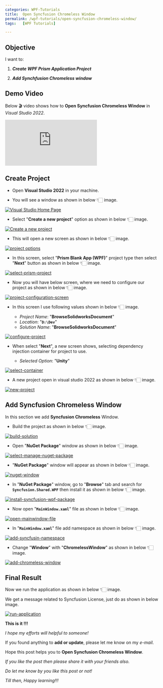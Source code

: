 ```yaml
---
categories: WPF-Tutorials
title:  Open Syncfusion Chromeless Window
permalink: /wpf-tutorials/open-syncfusion-chromeless-window/
tags:   [WPF Tutorials]

---
```


## Objective

I want to:

1. ***Create WPF Prism Application Project***

2. ***Add Synchfusion Chromeless window***

## Demo Video

Below 🎬 video shows how to **Open Syncfusion Chromeless Window** in *Visual Studio 2022*.

<iframe src="https://www.youtube.com/embed/qORgze2FncA" frameborder="0" allowfullscreen></iframe>
<br>
 
## Create Project

- Open **Visual Studio 2022** in your machine.

- You will see a window as shown in below 👇🏻 image.

[![Visual Studio Home Page](/assets/wpf-tutorials/install-prism-project-template/visual-studio-home-page.png)](/assets/wpf-tutorials/install-prism-project-template/visual-studio-home-page.png)

- Select "**Create a new project**" option as shown in below 👇🏻 image.

[![Create a new project](/assets/wpf-tutorials/open-syncfusion-chromeless-window/create-a-new-project.png)](/assets/wpf-tutorials/open-syncfusion-chromeless-window/create-a-new-project.png)

- This will open a new screen as shown in below 👇🏻 image.

[![project options](/assets/wpf-tutorials/open-syncfusion-chromeless-window/project-options.png)](/assets/wpf-tutorials/open-syncfusion-chromeless-window/project-options.png)

- In this screen, select "**Prism Blank App (WPF)**" project type then select "**Next**" button as shown in below 👇🏻 image.

[![select-prism-project](/assets/wpf-tutorials/open-syncfusion-chromeless-window/select-prism-project.png)](/assets/wpf-tutorials/open-syncfusion-chromeless-window/select-prism-project.png)

- Now you will have below screen, where we need to configure our project as shown in below 👇🏻 image.

[![project-configuration-screen](/assets/wpf-tutorials/open-syncfusion-chromeless-window/project-configuration-screen.png)](/assets/wpf-tutorials/open-syncfusion-chromeless-window/project-configuration-screen.png)

- In this screen I use following values shown in below 👇🏻 image.

  - *Project Name*: "**BrowseSolidworksDocument**"
  - *Location*: "**`D:\Dev`**"
  - *Solution Name*: "**BrowseSolidworksDocument**"

[![configure-project](/assets/wpf-tutorials/open-syncfusion-chromeless-window/configure-project.png)](/assets/wpf-tutorials/open-syncfusion-chromeless-window/configure-project.png)

- When select "**Next**", a new screen shows, selecting dependency injection container for project to use.

  - *Selected Option*: "**Unity**"

[![select-container](/assets/wpf-tutorials/open-syncfusion-chromeless-window/select-container.png)](/assets/wpf-tutorials/open-syncfusion-chromeless-window/select-container.png)

- A new project open in visual studio 2022 as shown in below 👇🏻 image.

[![new-project](/assets/wpf-tutorials/open-syncfusion-chromeless-window/new-project.png)](/assets/wpf-tutorials/open-syncfusion-chromeless-window/new-project.png)

## Add Syncfusion Chromeless Window

In this section we add **Syncfusion Chromeless** Window.
- Build the project as shown in below 👇🏻 image. 

[![build-solution](/assets/wpf-tutorials/open-syncfusion-chromeless-window/build-solution.png)](/assets/wpf-tutorials/open-syncfusion-chromeless-window/build-solution.png)

- Open "**NuGet Package**" window as shown in below 👇🏻 image.

[![select-manage-nuget-package](/assets/wpf-tutorials/open-syncfusion-chromeless-window/select-manage-nuget-package.png)](/assets/wpf-tutorials/open-syncfusion-chromeless-window/select-manage-nuget-package.png)

- "**NuGet Package**" window will appear as shown in below 👇🏻 image.

[![nuget-window](/assets/wpf-tutorials/open-syncfusion-chromeless-window/nuget-window.png)](/assets/wpf-tutorials/open-syncfusion-chromeless-window/nuget-window.png)

- In "**NuGet Package**" window, go to "**Browse**" tab and search for **`Syncfusion.Shared.WPF`** then install it as shown in below 👇🏻 image.

[![install-syncfusion-wpf-package](/assets/wpf-tutorials/open-syncfusion-chromeless-window/install-syncfusion-wpf-package.gif)](/assets/wpf-tutorials/open-syncfusion-chromeless-window/install-syncfusion-wpf-package.gif)

- Now open "**`MainWindow.xaml`**" file as shown in below 👇🏻 image.

[![open-mainwindow-file](/assets/wpf-tutorials/open-syncfusion-chromeless-window/open-mainwindow-file.gif)](/assets/wpf-tutorials/open-syncfusion-chromeless-window/open-mainwindow-file.gif)

- In "**`MainWindow.xaml`**" file add namespace as shown in below 👇🏻 image.


[![add-syncfusin-namespace](/assets/wpf-tutorials/open-syncfusion-chromeless-window/add-syncfusin-namespace.gif)](/assets/wpf-tutorials/open-syncfusion-chromeless-window/add-syncfusin-namespace.gif)

- Change "**Window**" with "**ChromelessWindow**" as shown in below 👇🏻 image.

[![add-chromeless-window](/assets/wpf-tutorials/open-syncfusion-chromeless-window/add-chromeless-window.gif)](/assets/wpf-tutorials/open-syncfusion-chromeless-window/add-chromeless-window.gif)


## Final Result

Now we run the application as shown in below 👇🏻 image.

We get a message related to Syncfusion License, just do as shown in below image.

[![run-application](/assets/wpf-tutorials/install-prism-project-template/run-application.gif)](/assets/wpf-tutorials/install-prism-project-template/run-application.gif)


**This is it !!!**

*I hope my efforts will helpful to someone!*

If you found anything to **add or update**, please let me know on my *e-mail*.

Hope this post helps you to **Open Syncfusion Chromeless Window**.

*If you like the post then please share it with your friends also.*

*Do let me know by you like this post or not!*

*Till then, Happy learning!!!*
